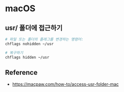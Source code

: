 # macOS

## usr/ 폴더에 접근하기

```zsh
# 파일 또는 폴더의 플래그를 변경하는 명령어:
chflags nohidden ~/usr

# 복구하기
chflags hidden ~/usr
```

## Reference

- https://macpaw.com/how-to/access-usr-folder-mac
